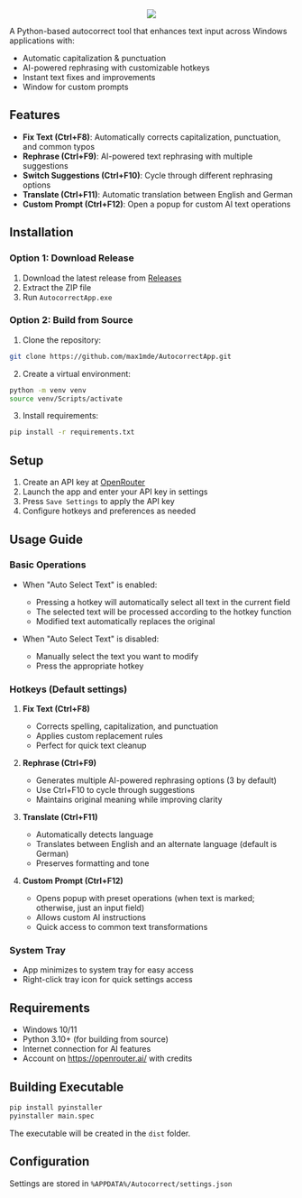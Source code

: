 <div align="center">
  <img src="https://github.com/user-attachments/assets/ce56959d-80c5-4d4f-b760-8fc4c9b4f2c5">
</div>

A Python-based autocorrect tool that enhances text input across Windows applications with:
- Automatic capitalization & punctuation
- AI-powered rephrasing with customizable hotkeys
- Instant text fixes and improvements
- Window for custom prompts

## Features
- **Fix Text (Ctrl+F8)**: Automatically corrects capitalization, punctuation, and common typos
- **Rephrase (Ctrl+F9)**: AI-powered text rephrasing with multiple suggestions
- **Switch Suggestions (Ctrl+F10)**: Cycle through different rephrasing options
- **Translate (Ctrl+F11)**: Automatic translation between English and German
- **Custom Prompt (Ctrl+F12)**: Open a popup for custom AI text operations

## Installation

### Option 1: Download Release
1. Download the latest release from [Releases](https://github.com/max1mde/AutocorrectApp/releases/tag/1.0.0)
2. Extract the ZIP file
3. Run `AutocorrectApp.exe`

### Option 2: Build from Source
1. Clone the repository:
```bash
git clone https://github.com/max1mde/AutocorrectApp.git
```

2. Create a virtual environment:
```bash
python -m venv venv
source venv/Scripts/activate
```

3. Install requirements:
```bash
pip install -r requirements.txt
```

## Setup

1. Create an API key at [OpenRouter](https://openrouter.ai/)
2. Launch the app and enter your API key in settings
3. Press `Save Settings` to apply the API key
4. Configure hotkeys and preferences as needed

## Usage Guide

### Basic Operations
- When "Auto Select Text" is enabled:
  - Pressing a hotkey will automatically select all text in the current field
  - The selected text will be processed according to the hotkey function
  - Modified text automatically replaces the original

- When "Auto Select Text" is disabled:
  - Manually select the text you want to modify
  - Press the appropriate hotkey

### Hotkeys (Default settings)
1. **Fix Text (Ctrl+F8)**
   - Corrects spelling, capitalization, and punctuation
   - Applies custom replacement rules
   - Perfect for quick text cleanup

2. **Rephrase (Ctrl+F9)**
   - Generates multiple AI-powered rephrasing options (3 by default)
   - Use Ctrl+F10 to cycle through suggestions
   - Maintains original meaning while improving clarity

3. **Translate (Ctrl+F11)**
   - Automatically detects language
   - Translates between English and an alternate language (default is German)
   - Preserves formatting and tone

4. **Custom Prompt (Ctrl+F12)**
   - Opens popup with preset operations (when text is marked; otherwise, just an input field)
   - Allows custom AI instructions
   - Quick access to common text transformations

### System Tray
- App minimizes to system tray for easy access
- Right-click tray icon for quick settings access

## Requirements
- Windows 10/11
- Python 3.10+ (for building from source)
- Internet connection for AI features
- Account on https://openrouter.ai/ with credits

## Building Executable
```bash
pip install pyinstaller
pyinstaller main.spec
```
The executable will be created in the `dist` folder.

## Configuration
Settings are stored in `%APPDATA%/Autocorrect/settings.json`
